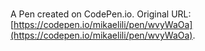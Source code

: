 # 

A Pen created on CodePen.io. Original URL: [https://codepen.io/mikaelili/pen/wvyWaOa](https://codepen.io/mikaelili/pen/wvyWaOa).

